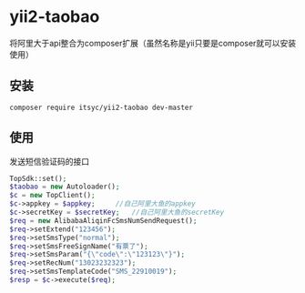 # yii2-taobao
将阿里大于api整合为composer扩展（虽然名称是yii只要是composer就可以安装使用）
## 安装
```shell
composer require itsyc/yii2-taobao dev-master
```
## 使用
发送短信验证码的接口
```php
TopSdk::set();
$taobao = new Autoloader();
$c = new TopClient();
$c->appkey = $appkey;     //自己阿里大鱼的appkey
$c->secretKey = $secretKey;   //自己阿里大鱼的secretKey
$req = new AlibabaAliqinFcSmsNumSendRequest();
$req->setExtend("123456");
$req->setSmsType("normal");
$req->setSmsFreeSignName("有票了");
$req->setSmsParam("{\"code\":\"123123\"}");
$req->setRecNum("13023232323");
$req->setSmsTemplateCode("SMS_22910019");
$resp = $c->execute($req);
```

